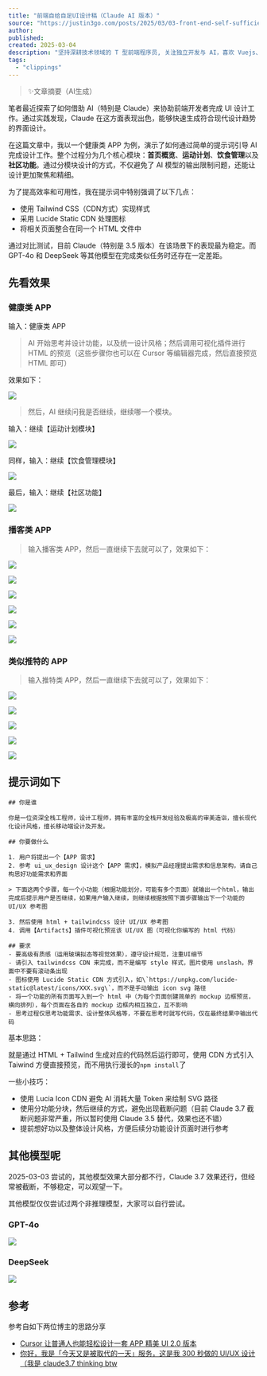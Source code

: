 ```yaml
---
title: "前端自给自足UI设计稿（Claude AI 版本）"
source: "https://justin3go.com/posts/2025/03/03-front-end-self-sufficient-ui-design-claude-ai-version"
author:
published:
created: 2025-03-04
description: "坚持深耕技术领域的 T 型前端程序员, 关注独立开发与 AI，喜欢 Vuejs、Nestjs, 还会点 Python、搜索引擎、NLP、Web3、后端"
tags:
  - "clippings"
---
```

> ✨文章摘要（AI生成）

笔者最近探索了如何借助 AI（特别是 Claude）来协助前端开发者完成 UI 设计工作。通过实践发现，Claude 在这方面表现出色，能够快速生成符合现代设计趋势的界面设计。

在这篇文章中，我以一个健康类 APP 为例，演示了如何通过简单的提示词引导 AI 完成设计工作。整个过程分为几个核心模块：**首页概览**、**运动计划**、**饮食管理**以及**社区功能**。通过分模块设计的方式，不仅避免了 AI 模型的输出限制问题，还能让设计更加聚焦和精细。

为了提高效率和可用性，我在提示词中特别强调了以下几点：

- 使用 Tailwind CSS（CDN方式）实现样式
- 采用 Lucide Static CDN 处理图标
- 将相关页面整合在同一个 HTML 文件中

通过对比测试，目前 Claude（特别是 3.5 版本）在该场景下的表现最为稳定。而 GPT-4o 和 DeepSeek 等其他模型在完成类似任务时还存在一定差距。

## 先看效果 ​
### 健康类 APP ​

输入：健康类 APP

> AI 开始思考并设计功能，以及统一设计风格；然后调用可视化插件进行 HTML 的预览（这些步骤你也可以在 Cursor 等编辑器完成，然后直接预览 HTML 即可）

效果如下：

![](https://oss.justin3go.com/blogs/Pasted%20image%2020250303145429.png)

> 然后，AI 继续问我是否继续，继续哪一个模块。

输入：继续【运动计划模块】

![](https://oss.justin3go.com/blogs/Pasted%20image%2020250303145552.png)

同样，输入：继续【饮食管理模块】

![](https://oss.justin3go.com/blogs/Pasted%20image%2020250303145940.png)

最后，输入：继续【社区功能】

![](https://oss.justin3go.com/blogs/Pasted%20image%2020250303150626.png)

### 播客类 APP ​

> 输入播客类 APP，然后一直继续下去就可以了，效果如下：

![](https://oss.justin3go.com/blogs/20250304155943507.png)

![](https://oss.justin3go.com/blogs/20250304160130247.png)

![](https://oss.justin3go.com/blogs/20250304160202306.png)

![](https://oss.justin3go.com/blogs/20250304160231953.png)

![](https://oss.justin3go.com/blogs/20250304160254854.png)

![](https://oss.justin3go.com/blogs/20250304160309438.png)

### 类似推特的 APP ​

> 输入推特类 APP，然后一直继续下去就可以了，效果如下：

![](https://oss.justin3go.com/blogs/20250304160402030.png)

![](https://oss.justin3go.com/blogs/20250304160418750.png)

![](https://oss.justin3go.com/blogs/20250304160436182.png)

![](https://oss.justin3go.com/blogs/20250304160451704.png)

![](https://oss.justin3go.com/blogs/20250304160513726.png)

## 提示词如下 ​

```vp
## 你是谁

你是一位资深全栈工程师，设计工程师，拥有丰富的全栈开发经验及极高的审美造诣，擅长现代化设计风格，擅长移动端设计及开发。

## 你要做什么

1. 用户将提出一个【APP 需求】
2. 参考 ui_ux_design 设计这个【APP 需求】，模拟产品经理提出需求和信息架构，请自己构思好功能需求和界面

> 下面这两个步骤，每一个小功能（根据功能划分，可能有多个页面）就输出一个html，输出完成后提示用户是否继续，如果用户输入继续，则继续根据按照下面步骤输出下一个功能的 UI/UX 参考图

3. 然后使用 html + tailwindcss 设计 UI/UX 参考图
4. 调用【Artifacts】插件可视化预览该 UI/UX 图（可视化你编写的 html 代码）

## 要求
- 要高级有质感（运用玻璃拟态等视觉效果），遵守设计规范，注重UI细节
- 请引入 tailwindcss CDN 来完成，而不是编写 style 样式，图片使用 unslash，界面中不要有滚动条出现
- 图标使用 Lucide Static CDN 方式引入，如\`https://unpkg.com/lucide-static@latest/icons/XXX.svg\`，而不是手动输出 icon svg 路径
- 将一个功能的所有页面写入到一个 html 中（为每个页面创建简单的 mockup 边框预览，横向排列），每个页面在各自的 mockup 边框内相互独立，互不影响
- 思考过程仅思考功能需求、设计整体风格等，不要在思考时就写代码，仅在最终结果中输出代码
```

基本思路：

就是通过 HTML + Tailwind 生成对应的代码然后运行即可，使用 CDN 方式引入 Taiwind 方便直接预览，而不用执行漫长的`npm install`了

一些小技巧：

- 使用 Lucia Icon CDN 避免 AI 消耗大量 Token 来绘制 SVG 路径
- 使用分功能分块，然后继续的方式，避免出现截断问题（目前 Claude 3.7 截断问题非常严重，所以暂时使用 Claude 3.5 替代，效果也还不错）
- 提前想好功以及整体设计风格，方便后续分功能设计页面时进行参考

## 其他模型呢 ​

2025-03-03 尝试的，其他模型效果大部分都不行，Claude 3.7 效果还行，但经常被截断，不够稳定，可以观望一下。

其他模型仅仅尝试过两个非推理模型，大家可以自行尝试。

### GPT-4o ​

![](https://oss.justin3go.com/blogs/Pasted%20image%2020250303150737.png)

### DeepSeek ​

![](https://oss.justin3go.com/blogs/Pasted%20image%2020250303150817.png)

## 参考 ​

参考自如下两位博主的思路分享

- [Cursor 让普通人也能轻松设计一套 APP 精美 UI 2.0 版本](https://x.com/huangzh65903362/status/1895991413881651504)
- [你好，我是「今天又是被取代的一天」服务，这是我 300 秒做的 UI/UX 设计（我是 claude3.7 thinking btw](https://x.com/fengbuyou/status/1894801574716940616)